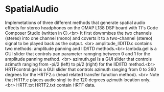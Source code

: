 # SpatialAudio
Implemetations of three different methods that generate spatial audio effects for stereo headphones on the OMAP L138 DSP board with TI's Code Composer Studio (written in C).<br\>
It first downmixes the two channels (stereo) into one channel (mono) and coverts it to a two-channel (stereo) signal to be played back as the output. <br\>
amplitude_IIDITD.c contains two methods: amplitude panning and IID/ITD methods.<br\>
lambda.gel is a GUI slider that controls pan parameter rannging between 0 and 1 for the amplitude panning method. <br\>
azimuth.gel is a GUI slider that controls azimuth ranging from -pi/2 (left) to pi/2 (right) for the IID/ITD method.<br\>
HRTFcontrol.gel is a GUI slider that controls azimuth ranging from 0 to 360 degrees for the HRTF2.c (head related transfer function method). <br\>
Note that HRTF.c places audio singl to the 120 degrees azimuth location only.<br\>
HRTF.txt HRTF2.txt contain HRTF data.
